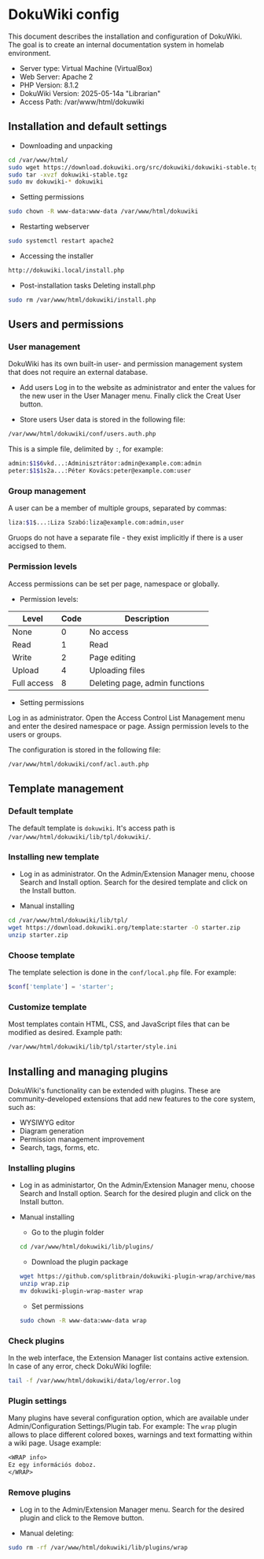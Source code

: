 # DokuWiki config

This document describes the installation and configuration of DokuWiki. The goal is to create an internal documentation system in homelab environment.

- Server type: Virtual Machine (VirtualBox)
- Web Server: Apache 2
- PHP Version: 8.1.2
- DokuWiki Version: 2025-05-14a "Librarian"
- Access Path: /var/www/html/dokuwiki


## Installation and default settings

- Downloading and unpacking
```bash
cd /var/www/html/
sudo wget https://download.dokuwiki.org/src/dokuwiki/dokuwiki-stable.tgz
sudo tar -xvzf dokuwiki-stable.tgz
sudo mv dokuwiki-* dokuwiki
```

- Setting permissions
```bash
sudo chown -R www-data:www-data /var/www/html/dokuwiki
```

- Restarting webserver
```bash
sudo systemctl restart apache2
```

- Accessing the installer
```bash
http://dokuwiki.local/install.php
```

- Post-installation tasks
Deleting install.php
```bash
sudo rm /var/www/html/dokuwiki/install.php
```


## Users and permissions

### User management

DokuWiki has its own built-in user- and permission management system that does not require an external database.

- Add users
Log in to the website as administrator and enter the values for the new user in the User Manager menu. Finally click the Creat User button.

- Store users
User data is stored in the following file:
```bash
/var/www/html/dokuwiki/conf/users.auth.php
```
This is a simple file, delimited by ```:```, for example:
```bash
admin:$1$6vkd...:Adminisztrátor:admin@example.com:admin
peter:$1$1s2a...:Péter Kovács:peter@example.com:user
```

### Group management

A user can be a member of multiple groups, separated by commas:
```bash
liza:$1$...:Liza Szabó:liza@example.com:admin,user
```
Gruops do not have a separate file - they exist implicitly if there is a user accigsed to them.

### Permission levels

Access permissions can be set per page, namespace or globally.

- Permission levels:

| Level       | Code | Description                    |
|-------------|------|--------------------------------|
| None        | 0    | No access                      |
| Read        | 1    | Read                           |
| Write       | 2    | Page editing                   |
| Upload      | 4    | Uploading files                |
| Full access | 8    | Deleting page, admin functions |

- Setting permissions

Log in as administrator. Open the Access Control List Management menu and enter the desired namespace or page. Assign permission levels to the users or groups.

The configuration is stored in the following file:
```bash
/var/www/html/dokuwiki/conf/acl.auth.php
```


## Template management

### Default template

The default template is ```dokuwiki```.
It's access path is ```/var/www/html/dokuwiki/lib/tpl/dokuwiki/```.

### Installing new template

- Log in as administrator. On the Admin/Extension Manager menu, choose Search and Install option. Search for the desired template and click on the Install button.

- Manual installing
```bash
cd /var/www/html/dokuwiki/lib/tpl/
wget https://download.dokuwiki.org/template:starter -O starter.zip
unzip starter.zip
```

### Choose template

The template selection is done in the ```conf/local.php``` file. For example:
```php
$conf['template'] = 'starter';
```

### Customize template

Most templates contain HTML, CSS, and JavaScript files that can be modified as desired. Example path:
```bash
/var/www/html/dokuwiki/lib/tpl/starter/style.ini
```


## Installing and managing plugins

DokuWiki's functionality can be extended with plugins. These are community-developed extensions that add new features to the core system, such as:
- WYSIWYG editor
- Diagram generation
- Permission management improvement
- Search, tags, forms, etc.

### Installing plugins

- Log in as administartor, On the Admin/Extension Manager menu, choose Search and Install option. Search for the desired plugin and click on the Install button.

- Manual installing
    - Go to the plugin folder
    ```bash
    cd /var/www/html/dokuwiki/lib/plugins/
    ```
    
    - Download the plugin package
    ```bash
    wget https://github.com/splitbrain/dokuwiki-plugin-wrap/archive/master.zip -O wrap.zip
    unzip wrap.zip
    mv dokuwiki-plugin-wrap-master wrap
    ```

    - Set permissions
    ```bash
    sudo chown -R www-data:www-data wrap
    ```

### Check plugins

In the web interface, the Extension Manager list contains active extension.
In case of any error, check DokuWiki logfile:
```bash
tail -f /var/www/html/dokuwiki/data/log/error.log
```

### Plugin settings

Many plugins have several configuration option, which are available under Admin/Configuration Settings/Plugin tab.
For example:
The ```wrap``` plugin allows to place different colored boxes, warnings and text formatting within a wiki page.
Usage example:
```txt
<WRAP info>
Ez egy információs doboz.
</WRAP>
```

### Remove plugins

- Log in to the Admin/Extension Manager menu. Search for the desired plugin and click to the Remove button.

- Manual deleting:
```bash
sudo rm -rf /var/www/html/dokuwiki/lib/plugins/wrap
```

